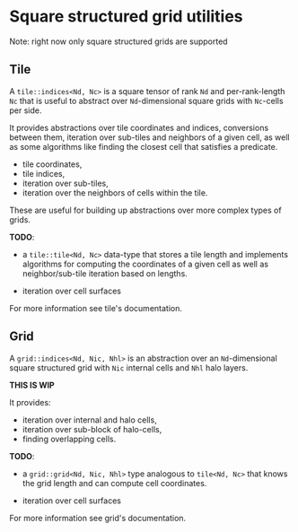 # Square structured grid utilities

Note: right now only square structured grids are supported

## Tile

A `tile::indices<Nd, Nc>` is a square tensor of rank `Nd` and per-rank-length `Nc` that
is useful to abstract over `Nd`-dimensional square grids with `Nc`-cells per
side.

It provides abstractions over tile coordinates and indices, conversions between
them, iteration over sub-tiles and neighbors of a given cell, as well as some
algorithms like finding the closest cell that satisfies a predicate.

- tile coordinates,
- tile indices,
- iteration over sub-tiles,
- iteration over the neighbors of cells within the tile.

These are useful for building up abstractions over more complex types of grids.

**TODO**:

- a `tile::tile<Nd, Nc>` data-type that stores a tile length and
implements algorithms for computing the coordinates of a given cell as well
as neighbor/sub-tile iteration based on lengths.

- iteration over cell surfaces

For more information see tile's documentation.

## Grid

A `grid::indices<Nd, Nic, Nhl>` is an abstraction over an `Nd`-dimensional
square structured grid with `Nic` internal cells and `Nhl` halo layers.

**THIS IS WIP**

It provides:

- iteration over internal and halo cells,
- iteration over sub-block of halo-cells,
- finding overlapping cells.

**TODO**:

- a `grid::grid<Nd, Nic, Nhl>` type analogous to `tile<Nd, Nc>` that
  knows the grid length and can compute cell coordinates.

- iteration over cell surfaces

For more information see grid's documentation.
